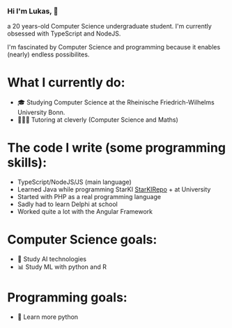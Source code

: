 ### Hi I'm Lukas, 👋

a 20 years-old Computer Science undergraduate student. I'm currently obsessed with TypeScript and NodeJS.

I'm fascinated by Computer Science and programming because it enables (nearly) endless possibilites.

# What I currently do:  
- 🎓 Studying Computer Science at the Rheinische Friedrich-Wilhelms University Bonn.
- 👨🏽‍🏫 Tutoring at cleverly (Computer Science and Maths)

# The code I write (some programming skills):  
- TypeScript/NodeJS/JS (main language)
- Learned Java while programming StarKI [StarKIRepo] + at University
- Started with PHP as a real programming language
- Sadly had to learn Delphi at school
- Worked quite a lot with the Angular Framework

# Computer Science goals: 
- 🤖 Study AI technologies
- 📊 Study ML with python and R

# Programming goals: 
- 🐍 Learn more python

[StarKIRepo]: https://github.com/lukasgueth/StarKI
